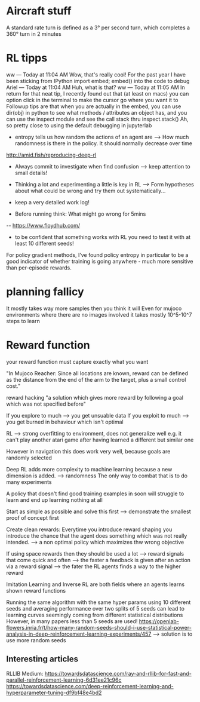# Aircraft stuff
A standard rate turn is defined as a 3° per second turn, which completes a 360° turn in 2 minutes
# RL tipps 

ww — Today at 11:04 AM
Wow, that's really cool! For the past year I have been sticking from IPython import embed; embed() into the code to debug
Ariel — Today at 11:04 AM
Huh, what is that?
ww — Today at 11:05 AM
In return for that neat tip, I recently found out that (at least on macs) you can option click in the terminal to make the cursor go where you want it to
Followup tips are that when you are actually in the embed, you can use dir(obj) in python to see what methods / attributes an object has, and you can use the inspect module and see the call stack thru inspect.stack()
Ah, so pretty close to using the default debugging in jupyterlab

- entropy tells us how random the actions of an agent are --> How much randomness is there in the policy.
It should normally decrease over time

http://amid.fish/reproducing-deep-rl
- Always commit to investigate when find confusion --> keep attention to small details!

- Thinking a lot and experimenting a little is key in RL
--> Form hypotheses about what could be wrong and try them out systematically...

- keep a very detailed work log!

- Before running think: What might go wrong for 5mins

-- https://www.floydhub.com/

- to be confident that something works with RL you need to test it with at least 10 different seeds!


For policy gradient methods, I’ve found policy entropy in particular to be a good indicator of whether training is going anywhere - much more sensitive than per-episode rewards.

# planning fallicy
It mostly takes way more samples then you think it will
Even for mujoco environments where there are no images involved it takes mostly 10^5-10^7 steps to learn
# Reward function
your reward function must capture exactly what you want

"In Mujoco Reacher: Since all locations are known, 
reward can be defined as the distance from the end of the arm to the target, plus a small control cost."

reward hacking "a solution which gives more reward by following a goal which was not specified before"

If you explore to much --> you get unsuable data
If you exploit to much --> you get burned in behaviour which isn't optimal

RL --> strong overfitting to environment, does not generalize well 
e.g. it can't play another atari game after having learned a different but similar one

However in navigation  this does work very well, because goals are randomly selected

Deep RL adds more complexity to machine learning because a new dimension is added. --> randomness
The only way to combat that is to do many experiments

A policy that doesn't find good training examples in 
soon will struggle to learn and end up learning nothing at all 

Start as simple as possible and solve this first --> demonstrate the smallest proof of concept first

Create clean rewards:
Everytime you introduce reward shaping you introduce the chance 
that the agent does something which was not really intended. 
--> a non optimal policy which maximizes thw wrong objective

If using space rewards then they should be used a lot --> reward signals that come quick and often
--> the faster a feedback is given after an action via a reward signal
--> the fater the RL agents finds a way to the higher reward

Imitation Learning and Inverse RL are both fields where an agents learns shown reward functions

Running the same algorithm with the same hyper params using 10 different seeds 
and averaging performance over two splits of 5 seeds can lead to learning curves seemingly coming from different statistical distributions
However, in many papers less than 5 seeds are used!
https://openlab-flowers.inria.fr/t/how-many-random-seeds-should-i-use-statistical-power-analysis-in-deep-reinforcement-learning-experiments/457
--> solution is to use more random seeds

## Interesting articles
RLLIB Medium: https://towardsdatascience.com/ray-and-rllib-for-fast-and-parallel-reinforcement-learning-6d31ee21c96c
https://towardsdatascience.com/deep-reinforcement-learning-and-hyperparameter-tuning-df9bf48e4bd2
